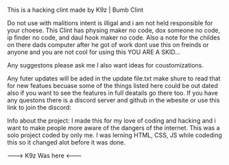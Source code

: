 This is a hacking clint made by K9z | Bumb Clint

Do not use with malitions intent is illigal and i am not held responsible for your choese.
This Clint has physing maker no code, dox someone no code, ip finder no code, and daul hook maker no code. 
Also a note for the childes on there dads computer after he got of work dont use this on freinds or anyone and you are not cool for using this YOU ARE A SKID...

Any suggestons please ask me I also want ideas for coustomizations. 

Any futer updates will be aded in the update file.txt make shure to read that for new featues becuase some of the things listed here could be out dated also if you want to see the features in full deatails go there too.
If you have any questons there is a discord server and github in the wbesite or use this link to join the discord: 

Info about the project: I made this for my love of coding and hacking and i want to make people more aware of the dangers of the internet. This was a solo project coded by only me. I was lerning HTML, CSS, JS while codeding this so it changed alot before it was done.

---> K9z Was here <---
